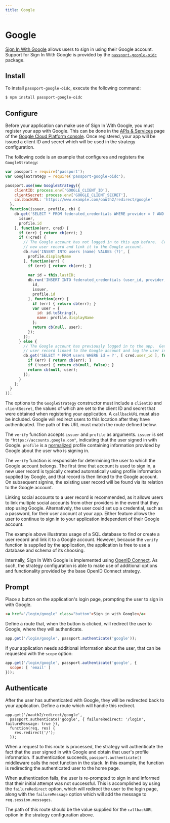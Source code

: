```yaml
---
title: Google
---
```


# Google

[Sign In With Google](https://developers.google.com/identity) allows users to
sign in using their Google account.  Support for Sign In With Google is
provided by the [`passport-google-oidc`](https://github.com/jaredhanson/passport-google-openidconnect)
package.

## Install

To install `passport-google-oidc`, execute the following command:

```bash
$ npm install passport-google-oidc
```

## Configure

Before your application can make use of Sign In With Google, you must register
your app with Google.  This can be done in the [APIs & Services](https://console.cloud.google.com/apis)
page of the [Google Cloud Platform console](https://console.cloud.google.com/).
Once registered, your app will be issued a client ID and secret which will be
used in the strategy configuration.

The following code is an example that configures and registers the
`GoogleStrategy`:

```javascript
var passport = require('passport');
var GoogleStrategy = require('passport-google-oidc');

passport.use(new GoogleStrategy({
    clientID: process.env['GOOGLE_CLIENT_ID'],
    clientSecret: process.env['GOOGLE_CLIENT_SECRET'],
    callbackURL: 'https://www.example.com/oauth2/redirect/google'
  },
  function(issuer, profile, cb) {
    db.get('SELECT * FROM federated_credentials WHERE provider = ? AND subject = ?', [
      issuer,
      profile.id
    ], function(err, cred) {
      if (err) { return cb(err); }
      if (!cred) {
        // The Google account has not logged in to this app before.  Create a
        // new user record and link it to the Google account.
        db.run('INSERT INTO users (name) VALUES (?)', [
          profile.displayName
        ], function(err) {
          if (err) { return cb(err); }
      
          var id = this.lastID;
          db.run('INSERT INTO federated_credentials (user_id, provider, subject) VALUES (?, ?, ?)', [
            id,
            issuer,
            profile.id
          ], function(err) {
            if (err) { return cb(err); }
            var user = {
              id: id.toString(),
              name: profile.displayName
            };
            return cb(null, user);
          });
        });
      } else {
        // The Google account has previously logged in to the app.  Get the
        // user record linked to the Google account and log the user in.
        db.get('SELECT * FROM users WHERE id = ?', [ cred.user_id ], function(err, user) {
          if (err) { return cb(err); }
          if (!user) { return cb(null, false); }
          return cb(null, user);
        });
      }
    };
  }
));
```

The options to the `GoogleStrategy` constructor must include a `clientID` and
`clientSecret`, the values of which are set to the client ID and secret that
were obtained when registering your application.  A `callbackURL` must also be
included.  Google will redirect users to this location after they have
authenticated.  The path of this URL must match the route defined below.

The `verify` function accepts `issuer` and `profile` as arguments.  `issuer` is
set to `"https://accounts.google.com"`, indicating that the user signed in with
Google.  `profile` is a [normalized](/guide/profile/) profile containing
information provided by Google about the user who is signing in.

The `verify` function is responsible for determining the user to which the
Google account belongs.  The first time that account is used to sign in, a new
user record is typically created automatically using profile information
supplied by Google, and that record is then linked to the Google account.  On
subsequent signins, the existing user record will be found via its relation to
the Google account.

Linking social accounts to a user record is recommended, as it allows users to
link multiple social accounts from other providers in the event that they stop
using Google.  Alternatively, the user could set up a credential, such as a
password, for their user account at your app.  Either feature allows the user to
continue to sign in to your application independent of their Google account.

The example above illustrates usage of a SQL database to find or create a user
record and link it to a Google account.  However, because the `verify` function
is supplied by the application, the application is free to use a database and
schema of its choosing.

Internally, Sign In With Google is implemented using [OpenID Connect](https://developers.google.com/identity/protocols/oauth2/openid-connect).
As such, the strategy configuration is able to make use of additional options
and functionality provided by the base OpenID Connect strategy.

## Prompt

Place a button on the application's login page, prompting the user to sign in
with Google.

```html
<a href="/login/google" class="button">Sign in with Google</a>
```

Define a route that, when the button is clicked, will redirect the user to
Google, where they will authenticate.

```javascript
app.get('/login/google', passport.authenticate('google'));
```

If your application needs additional information about the user, that can be
requested with the `scope` option:

```javascript
app.get('/login/google', passport.authenticate('google', {
  scope: [ 'email' ]
}));
```

## Authenticate

After the user has authenticated with Google, they will be redirected back
to your application.  Define a route which will handle this redirect.

```
app.get('/oauth2/redirect/google',
  passport.authenticate('google', { failureRedirect: '/login', failureMessage: true }),
  function(req, res) {
    res.redirect('/');
  });
```

When a request to this route is processed, the strategy will authenticate the
fact that the user signed in with Google and obtain that user's profile
information.  If authentication succeeds, `passport.authenticate()` middleware
calls the next function in the stack.  In this example, the function is
redirecting the authenticated user to the home page.

When authentication fails, the user is re-prompted to sign in and informed that
their initial attempt was not successful.  This is accomplished by using the
`failureRedirect` option, which will redirect the user to the login page, along
with the `failureMessage` option which will add the message to
`req.session.messages`.

The path of this route should be the value supplied for the `callbackURL` option
in the strategy configuration above.
